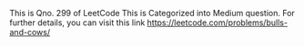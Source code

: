 This is Qno. 299 of LeetCode
This is Categorized into Medium question.
For further details, you can visit this link https://leetcode.com/problems/bulls-and-cows/